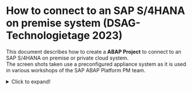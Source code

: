 # How to connect to an SAP S/4HANA on premise system (DSAG-Technologietage 2023)

This document describes how to create a **ABAP Project** to connect to an SAP S/4HANA on premise or private cloud system.  
The screen shots taken use a preconfigured appliance system as it is used in various workshops of the SAP ABAP Platform PM team.  

<details>
 <summary>Click to expand!</summary>

1. Click on  **File > New > ABAP Project**

   ![New ABAP Project](images/logon.png)

2. In the *System Connection* dialogue click on the link **new system connection**  

   ![System Connection](images/logon2.png)

3. In the *Connection Settings* dialogue choose the connection type **Custom Application Server**  
   
   Then enter the following connection information
   - System ID: S4H
   - Application Server: xxx.xxx.xxx.xxx
   - Instance Number: 00
   
   and **deactivate** the check box **Activate Secure Network Communication (SNC)**
   
   Press Next.   

   ![Connection Settings](images/logon3.png)

4. In the *Logon to System* dialogue enter the following data
    
   - Client: xxx
   - User: DEVELOPER###
   - Password: xxxxxxxx
   - Language: xx

   Press Next

   ![Logon to System](images/logon4.png)
   
5. In the *Project Name* screen you can choose an individual name for your project or leave the default value proposed by ADT.
  
   ![Project Name](images/logon5.png)

6. Press **Finish**.   

7. Add `ZLOCAL` to your favorites packages.  

   - Right click on the folder **Favorite Packages** in your newly created ABAP project.   

   ![add_to_favorites](images/99_100_add_zlocal_to_favorites.png)  
   
   - Search for `ZLOCAL`. Select the entry and press **OK**.   
   
   ![add_to_favorites](images/99_110_add_zlocal_to_favorites.png) 
   
 
   
</details>


